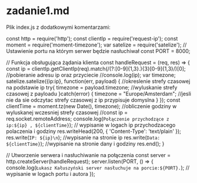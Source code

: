 # zadanie1.md


Plik index.js z dodatkowymi komentarzami:

const http = require('http');
const clientIp = require('request-ip');
const moment = require('moment-timezone');
var satelize = require('satelize');
// Ustawienie portu na którym serwer będzie nasłuchiwał
const PORT = 8000;

// Funkcja obsługująca żądania klienta
const handleRequest = (req, res) => {
  const ip = clientIp.getClientIp(req).match(/(?:[0-9]{1,3}\.){3}[0-9]{1,3}/)[0]; //pobieranie adresu ip oraz przyciecie
  //console.log(ip);
  var timezone;
  satelize.satelize({ip:ip}, function(err, payload) { //okreslenie strefy czasowej na podstawie ip
try{
  timezone = payload.timezone; //wyluskanie strefy czasowej z payloadu
}catch(error)
{
  timezone = "Europe/Amsterdam"; //jesli nie da sie odczytac strefy czasowej z ip przypisuje domyslna
}
});
  const clientTime = moment.tz(new Date(), timezone); //obliczenie godziny w wyluskanej wczesniej strefy czasowej
  //const ip = req.socket.remoteAddress;
  console.log(`Połączenie przychodzące z ip:${ip} , ${clientTime}`); // wypisanie w logach ip przychodzacego polaczenia i godziny
  res.writeHead(200, { 'Content-Type': 'text/plain' });
  res.write(`IP: ${ip}\n`); //wypisanie na stronie ip
  res.write(`Data: ${clientTime}`); //wypisanie na stronie dany i godziny
  res.end();
}

// Utworzenie serwera i nasłuchiwanie na połączenia
const server = http.createServer(handleRequest);
server.listen(PORT, () => {
  console.log(`Łukasz Kałuszyński server nasłuchuje na porcie:${PORT}.`); // wypisanie w logach portu i autora
});

